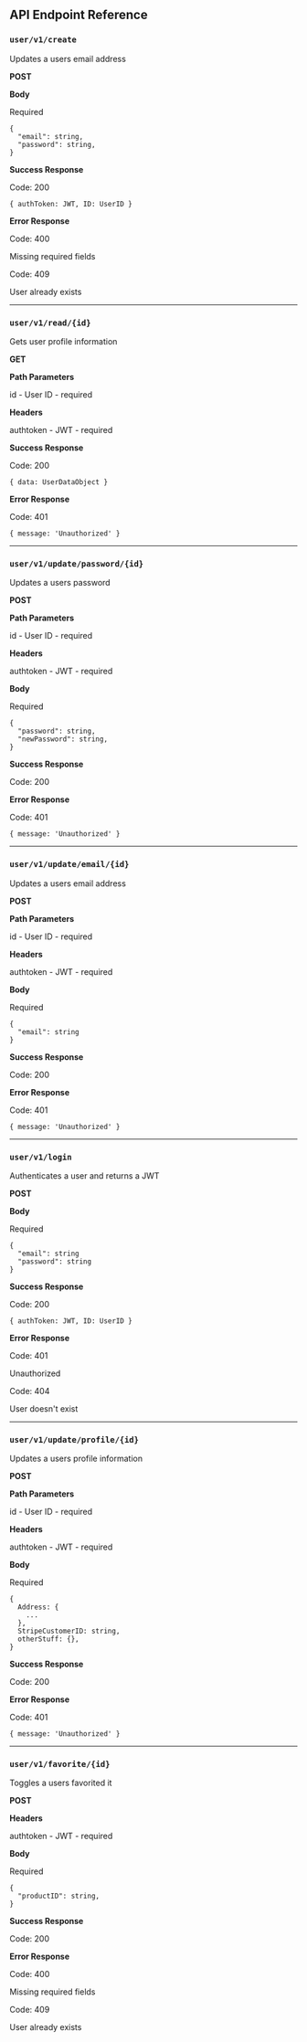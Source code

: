 ## API Endpoint Reference

### `user/v1/create`

Updates a users email address

**POST**

**Body**

Required

```
{
  "email": string,
  "password": string,
}
```

**Success Response**

Code: 200

`{ authToken: JWT, ID: UserID }`

**Error Response**

Code: 400

Missing required fields

Code: 409

User already exists

---

### `user/v1/read/{id}`

Gets user profile information

**GET**


**Path Parameters**

id - User ID - required

**Headers**

authtoken - JWT - required

**Success Response**

Code: 200

`{ data: UserDataObject }`


**Error Response**

Code: 401

`{ message: 'Unauthorized' }`

---

### `user/v1/update/password/{id}`

Updates a users password

**POST**


**Path Parameters**

id - User ID - required

**Headers**

authtoken - JWT - required

**Body**

Required

```
{
  "password": string,
  "newPassword": string,
}
```

**Success Response**

Code: 200

**Error Response**

Code: 401

`{ message: 'Unauthorized' }`

---

### `user/v1/update/email/{id}`

Updates a users email address

**POST**


**Path Parameters**

id - User ID - required

**Headers**

authtoken - JWT - required

**Body**

Required

```
{
  "email": string
}
```

**Success Response**

Code: 200

**Error Response**

Code: 401

`{ message: 'Unauthorized' }`

---

### `user/v1/login`

Authenticates a user and returns a JWT

**POST**

**Body**

Required

```
{
  "email": string
  "password": string
}
```

**Success Response**

Code: 200

`{ authToken: JWT, ID: UserID }`

**Error Response**

Code: 401

Unauthorized

Code: 404

User doesn't exist

---

### `user/v1/update/profile/{id}`

Updates a users profile information

**POST**


**Path Parameters**

id - User ID - required

**Headers**

authtoken - JWT - required

**Body**

Required

```
{
  Address: {
    ...
  },
  StripeCustomerID: string,
  otherStuff: {},
}
```

**Success Response**

Code: 200

**Error Response**

Code: 401

`{ message: 'Unauthorized' }`

---

### `user/v1/favorite/{id}`

Toggles a users favorited it

**POST**

**Headers**

authtoken - JWT - required

**Body**

Required

```
{
  "productID": string,
}
```

**Success Response**

Code: 200

**Error Response**

Code: 400

Missing required fields

Code: 409

User already exists
